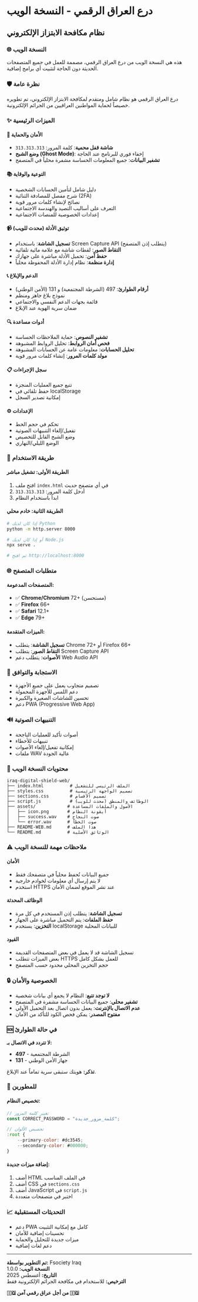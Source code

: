 # درع العراق الرقمي - النسخة الويب
## نظام مكافحة الابتزاز الإلكتروني

### 🌐 النسخة الويب
هذه هي النسخة الويب من درع العراق الرقمي، مصممة للعمل في جميع المتصفحات الحديثة دون الحاجة لتثبيت أي برامج إضافية.

### 🛡️ نظرة عامة
درع العراق الرقمي هو نظام شامل ومتقدم لمكافحة الابتزاز الإلكتروني، تم تطويره خصيصاً لحماية المواطنين العراقيين من الجرائم الإلكترونية.

### ✨ الميزات الرئيسية

#### 🔐 الأمان والحماية
- **شاشة قفل محمية**: كلمة المرور: `313.313.313`
- **وضع الشبح (Ghost Mode)**: إخفاء فوري للبرنامج عند الحاجة
- **تشفير البيانات**: جميع المعلومات الحساسة مشفرة محلياً في المتصفح

#### 📚 التوعية والوقاية
- دليل شامل لتأمين الحسابات الشخصية
- شرح مفصل للمصادقة الثنائية (2FA)
- نصائح لإنشاء كلمات مرور قوية
- التعرف على أساليب التصيد والهندسة الاجتماعية
- إعدادات الخصوصية للمنصات الاجتماعية

#### 📹 توثيق الأدلة (محدث للويب)
- **تسجيل الشاشة**: باستخدام Screen Capture API (يتطلب إذن المتصفح)
- **التقاط الصور**: لقطات شاشة مع علامة مائية تلقائية
- **حفظ آمن**: تحميل الأدلة مباشرة على جهازك
- **إدارة منظمة**: نظام إدارة الأدلة المحفوظة محلياً

#### 📞 الدعم والإبلاغ
- **أرقام الطوارئ**: 497 (الشرطة المجتمعية) و 131 (الأمن الوطني)
- نموذج بلاغ جاهز ومنظم
- قائمة بجهات الدعم النفسي والاجتماعي
- ضمان سرية الهوية عند الإبلاغ

#### 🔍 أدوات مساعدة
- **تشفير النصوص**: حماية الملاحظات الحساسة
- **فحص أمان الروابط**: تحليل الروابط المشبوهة
- **تحليل الحسابات**: معلومات عامة عن الحسابات المشبوهة
- **مولد كلمات المرور**: إنشاء كلمات مرور قوية

#### 📋 سجل الإجراءات
- تتبع جميع العمليات المنجزة
- حفظ تلقائي في localStorage
- إمكانية تصدير السجل

#### ⚙️ الإعدادات
- تحكم في حجم الخط
- تفعيل/إلغاء التنبيهات الصوتية
- وضع الشبح القابل للتخصيص
- الوضع الليلي/النهاري

### 🚀 طريقة الاستخدام

#### الطريقة الأولى: تشغيل مباشر
1. افتح ملف `index.html` في أي متصفح حديث
2. أدخل كلمة المرور: `313.313.313`
3. ابدأ باستخدام النظام

#### الطريقة الثانية: خادم محلي
```bash
# إذا كان لديك Python
python -m http.server 8000

# أو إذا كان لديك Node.js
npx serve .

# ثم افتح http://localhost:8000
```

### 🌐 متطلبات المتصفح

#### المتصفحات المدعومة:
- ✅ **Chrome/Chromium** 72+ (مستحسن)
- ✅ **Firefox** 66+
- ✅ **Safari** 12.1+
- ✅ **Edge** 79+

#### الميزات المتقدمة:
- **تسجيل الشاشة**: يتطلب Chrome 72+ أو Firefox 66+
- **التقاط الصور**: يتطلب Screen Capture API
- **الأصوات**: يتطلب دعم Web Audio API

### 📱 الاستجابة والتوافق
- تصميم متجاوب يعمل على جميع الأجهزة
- دعم اللمس للأجهزة المحمولة
- تحسين للشاشات الصغيرة والكبيرة
- دعم PWA (Progressive Web App)

### 🔊 التنبيهات الصوتية
- أصوات تأكيد للعمليات الناجحة
- تنبيهات للأخطاء
- إمكانية تفعيل/إلغاء الأصوات
- ملفات WAV عالية الجودة

### 📁 محتويات النسخة الويب
```
iraq-digital-shield-web/
├── index.html          # الملف الرئيسي للتشغيل
├── styles.css          # تصميم الواجهة الرئيسية
├── sections.css        # تصميم الأقسام
├── script.js           # الوظائف والمنطق (محدث للويب)
├── assets/            # الأصول والملفات المساعدة
│   ├── icon.png       # أيقونة النظام
│   ├── success.wav    # صوت النجاح
│   └── error.wav      # صوت الخطأ
├── README-WEB.md      # هذا الملف
└── README.md          # الوثائق الأصلية
```

### ⚠️ ملاحظات مهمة للنسخة الويب

#### الأمان
- جميع البيانات تُحفظ محلياً في متصفحك فقط
- لا يتم إرسال أي معلومات لخوادم خارجية
- استخدم HTTPS عند نشر الموقع لضمان الأمان

#### الوظائف المحدثة
- **تسجيل الشاشة**: يتطلب إذن المستخدم في كل مرة
- **حفظ الملفات**: يتم التحميل مباشرة على الجهاز
- **التخزين**: يستخدم localStorage للبيانات المحلية

#### القيود
- تسجيل الشاشة قد لا يعمل في بعض المتصفحات القديمة
- بعض الميزات تتطلب HTTPS للعمل بشكل كامل
- حجم التخزين المحلي محدود حسب المتصفح

### 🔒 الخصوصية والأمان
- **لا توجد تتبع**: النظام لا يجمع أي بيانات شخصية
- **تشفير محلي**: جميع البيانات الحساسة مشفرة في المتصفح
- **عدم الاتصال بالإنترنت**: يعمل بدون اتصال بعد التحميل الأولي
- **مفتوح المصدر**: يمكن فحص الكود للتأكد من الأمان

### 🆘 في حالة الطوارئ
**لا تتردد في الاتصال بـ:**
- **497** - الشرطة المجتمعية
- **131** - جهاز الأمن الوطني

**تذكر:** هويتك ستبقى سرية تماماً عند الإبلاغ.

### 🔧 للمطورين

#### تخصيص النظام:
```javascript
// تغيير كلمة المرور
const CORRECT_PASSWORD = "كلمة_مرور_جديدة";

// تخصيص الألوان
:root {
    --primary-color: #dc3545;
    --secondary-color: #000000;
}
```

#### إضافة ميزات جديدة:
1. أضف HTML في الملف المناسب
2. أضف CSS في `sections.css`
3. أضف JavaScript في `script.js`
4. اختبر في متصفحات متعددة

### 📈 التحديثات المستقبلية
- دعم PWA كامل مع إمكانية التثبيت
- تحسينات إضافية للأمان
- ميزات جديدة للتحليل والحماية
- دعم لغات إضافية

---

**تم التطوير بواسطة:** Fsociety Iraq  
**النسخة الويب:** 1.0.0  
**التاريخ:** أغسطس 2025  
**الترخيص:** للاستخدام في مكافحة الجرائم الإلكترونية فقط

**🇮🇶 من أجل عراق رقمي آمن 🇮🇶**

